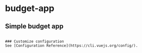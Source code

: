 # budget-app

## Simple budget app
```

### Customize configuration
See [Configuration Reference](https://cli.vuejs.org/config/).
